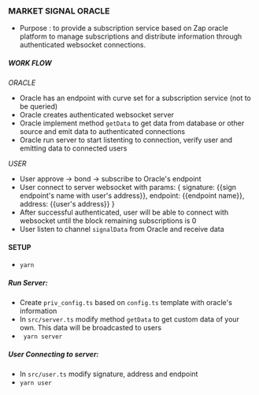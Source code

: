 ### MARKET SIGNAL ORACLE

- Purpose : to provide a subscription service based on Zap oracle platform to manage subscriptions and distribute information through authenticated websocket connections.
##### WORK FLOW
*ORACLE*
- Oracle has an endpoint with curve set for a subscription service (not to be queried)
- Oracle creates authenticated websocket server
- Oracle implement method `getData` to get data from database or other source and emit data to authenticated connections
- Oracle run server to start listenting to connection, verify user and emitting data to connected users

*USER*
- User approve -> bond -> subscribe to Oracle's endpoint
- User connect to server websocket with params:
  {
    signature: {{sign endpoint's name with user's address}},
    endpoint: {{endpoint name}},
    address: {{user's address}}
  }
- After successful authenticated, user will be able to connect with websocket until the block remaining subscriptions is 0
- User listen to channel `signalData` from Oracle and receive data


#### SETUP
- ``` yarn ```
##### Run Server:
- Create `priv_config.ts` based on `config.ts` template with oracle's information
- In `src/server.ts` modify method `getData` to get custom data of your own. This data will be broadcasted to users
- ``` yarn server```

##### User Connecting to server:
- In `src/user.ts` modify signature, address and endpoint
- ```yarn user```
